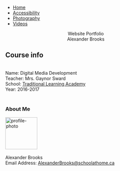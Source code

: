 <!DOCTYPE html>
<html>
<head>
	<meta charset="utf-8">
	<title>Home</title>
	<link type="text/css" rel="stylesheet" href="styles\mystyle.css" media="screen">
	<style>
	<link href="https://fonts.googleapis.com/css?family=Bungee+Inline|Bungee+Shade|Inconsolata|Knewave|Lobster|Merienda+One|Metal+Mania|Oleo+Script|Oleo+Script+Swash+Caps|Pattaya|Playfair+Display|Shrikhand" rel="stylesheet">
	</style>
</head>
<body>
	<ul class="nav">
		<li>
			<a href="index.html" class="active">Home</a>
		</li>
		<li>
			<a href="scripts\accessibility.html">Accessibility</a>
		</li>
		<li>
			<a href="scripts\photography.html">Photography</a>
		</li>
		<li>
			<a href="scripts\video.html">Videos</a>
		</li>
	</ul>
	<div class="parallax"><p4><center>Website Portfolio<br>Alexander Brooks</p4></div>
	<h2><strong>Course info</strong></h2>
	<br>
	<p1>Name: Digital Media Development<br>Teacher: Mrs. Gaynor Sward<br>School: <a href="https://www.schoolathome.ca">Traditional Learning Academy</a><br>Year: 2016-2017<br></p1>
	<h3><strong><br>About Me</strong></font><br></h3>
	<div class="profile"><img src="https://lh3.googleusercontent.com/DI-QcemeIaF3l9UEL-A6jboprkS9z3t4vILr4W4GNymIiAjm2-23NQX4Jzt4NMCPBH0FWq4JpVbjyA=w1920-h1080-rw-no" alt="profile-photo" style="width:100px;height:100px;"></div>
	<p1><br>Alexander Brooks<br>Email Address:</p1>
	<a href="mailto:alexanderbrooks@schoolathome.ca">AlexanderBrooks@schoolathome.ca</a><br>
	</body>
</html>

